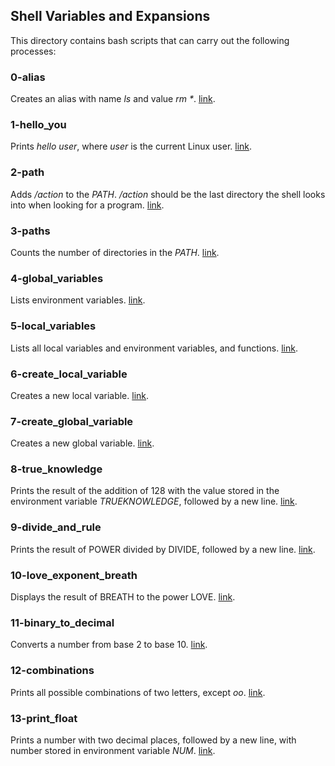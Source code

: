 ## Shell Variables and Expansions
This directory contains bash scripts that can carry out the following processes:
### 0-alias
Creates an alias with name *ls* and value _rm *_. [link](https://github.com/chee-zaram/alx-system_engineering-devops/blob/master/0x03-shell_variables_expansions/0-alias).
### 1-hello_you
Prints *hello user*, where *user* is the current Linux user. [link](https://github.com/chee-zaram/alx-system_engineering-devops/blob/master/0x03-shell_variables_expansions/1-hello_you).
### 2-path
Adds */action* to the *PATH*. */action* should be the last directory the shell looks into when looking for a program. [link](https://github.com/chee-zaram/alx-system_engineering-devops/blob/master/0x03-shell_variables_expansions/2-path).
### 3-paths
Counts the number of directories in the *PATH*. [link](https://github.com/chee-zaram/alx-system_engineering-devops/blob/master/0x03-shell_variables_expansions/3-paths).
### 4-global_variables
Lists environment variables. [link](https://github.com/chee-zaram/alx-system_engineering-devops/blob/master/0x03-shell_variables_expansions/4-global_variables).
### 5-local_variables
Lists all local variables and environment variables, and functions. [link](https://github.com/chee-zaram/alx-system_engineering-devops/blob/master/0x03-shell_variables_expansions/5-local_variables).
### 6-create_local_variable
Creates a new local variable. [link](https://github.com/chee-zaram/alx-system_engineering-devops/blob/master/0x03-shell_variables_expansions/6-create_local_variable).
### 7-create_global_variable
Creates a new global variable. [link](https://github.com/chee-zaram/alx-system_engineering-devops/blob/master/0x03-shell_variables_expansions/7-create_global_variable).
### 8-true_knowledge
Prints the result of the addition of 128 with the value stored in the environment variable *TRUEKNOWLEDGE*, followed by a new line. [link](https://github.com/chee-zaram/alx-system_engineering-devops/blob/master/0x03-shell_variables_expansions/8-true_knowledge).
### 9-divide_and_rule
Prints the result of POWER divided by DIVIDE, followed by a new line. [link](https://github.com/chee-zaram/alx-system_engineering-devops/blob/master/0x03-shell_variables_expansions/9-divide_and_rule).
### 10-love_exponent_breath
Displays the result of BREATH to the power LOVE. [link](https://github.com/chee-zaram/alx-system_engineering-devops/blob/master/0x03-shell_variables_expansions/10-love_exponent_breath).
### 11-binary_to_decimal
Converts a number from base 2 to base 10. [link](https://github.com/chee-zaram/alx-system_engineering-devops/blob/master/0x03-shell_variables_expansions/11-binary_to_decimal).
### 12-combinations
Prints all possible combinations of two letters, except *oo*. [link](https://github.com/chee-zaram/alx-system_engineering-devops/blob/master/0x03-shell_variables_expansions/12-combinations).
### 13-print_float
Prints a number with two decimal places, followed by a new line, with number stored in environment variable *NUM*. [link](https://github.com/chee-zaram/alx-system_engineering-devops/blob/master/0x03-shell_variables_expansions/13-print_float).

